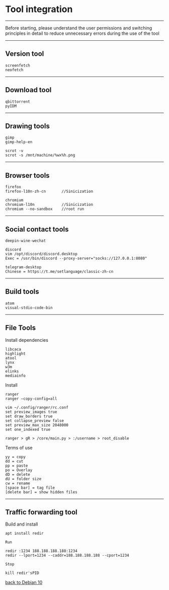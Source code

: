 # Tool integration
--------------------------------------------
Before starting, please understand the user permissions and switching principles in detail to reduce unnecessary errors during the use of the tool

--------------------------------------------

## Version tool

    screenfetch
    neofetch
--------------------------------------------
## Download tool

    qbittorrent
    pyIDM
--------------------------------------------
## Drawing tools

    gimp
    gimp-help-en
    
    scrot -v
    scrot -s /mnt/machine/%wx%h.png
--------------------------------------------
## Browser tools

    firefox
    firefox-l10n-zh-cn       //Sinicization
    
    chromium
    chromium-l10n            //Sinicization
    chromium --no-sandbox    //root run
--------------------------------------------
## Social contact tools

    deepin-wine-wechat
    
    discord
    vim /opt/discord/discord.desktop
    Exec = /usr/bin/discord --proxy-server="socks://127.0.0.1:8080"
    
    telegram-desktop
    Chinese = https://t.me/setlanguage/classic-zh-cn
--------------------------------------------
## Build tools

    atom
    visual-stdio-code-bin
--------------------------------------------
## File Tools
Install dependencies

    libcaca
    highlight
    atool
    lynx
    w3m
    elinks
    mediainfo
Install

    ranger
    ranger —copy-config=all
    
    vim ~/.config/ranger/rc.conf
    set preview_images true
    set draw_borders true
    set collapse_preview false
    set preview_max_size 2048000
    set one_indexed true
    
    ranger > gR > /core/main.py > :/username > root_disable
Terms of use
    
    yy = copy
    dd = cut
    pp = paste
    po = Overlay
    dD = delete
    dU = folder size
    cw = rename
    [space bar] = tag file
    [delete bar] = show hidden files
--------------------------------------------
## Traffic forwarding tool
Build and install

    apt install redir
`Run`

    redir :1234 188.188.188.188:1234
    redir --lport=1234 --caddr=188.188.188.188 --cport=1234
`Stop`

    kill redir'sPID

[back to Debian 10](https://github.com/pro1tocol/Linux-Novice-Function/tree/main/Debian%2010)
